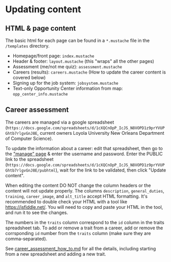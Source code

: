 # Updating content

## HTML & page content

The basic html for each page can be found in a `*.mustache` file in the `/templates` directory.

* Homepage/front page: `index.mustache`
* Header & footer: `layout.mustache` (this "wraps" all the other pages)
* Assessment (me/not me quiz): `assessment.mustache` 
* Careers (results): `careers.mustache` (How to update the career content is covered below)
* Signing up for the job system: `jobsystem.mustache`
* Text-only Opportunity Center information from map: `opp_center_info.mustache`

## Career assessment

The careers are managed via a google spreadsheet (`https://docs.google.com/spreadsheets/d/1cXQCnOpP_IcJS_N8VOPD1z9prYVUPGhtb7rlgvGnJ8E`, current owners Loyola University New Orleans Department of Computer Science).

To update the information about a career: edit that spreadsheet, then go to the ["manage" page](http://workforwardnola.com/manage) & enter the username and password. Enter the PUBLIC link to the spreadsheet (`https://docs.google.com/spreadsheets/d/1cXQCnOpP_IcJS_N8VOPD1z9prYVUPGhtb7rlgvGnJ8E/pubhtml`), wait for the link to be validated, then click "Update content".

When editing the content DO NOT change the column headers or the content will not update properly. The columns `description`, `general_duties`, `training`, `career_image`, and `alt_title` accept HTML formatting. It's recommended to double check your HTML with a tool like https://jsfiddle.net/. You will need to copy and paste your HTML in the tool, and run it to see the changes. 

The numbers in the `traits` column correspond to the `id` column in the traits spreadsheet tab. To add or remove a trait from a career, add or remove the corrsponding `id` number from the `traits` column (make sure they are comma-separated).

See [career_assessment_how_to.md](career_assessment_how_to.md) for all the details, including starting from a new spreadsheet and adding a new trait.
